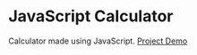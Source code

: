 # JavaScript Calculator
Calculator made using JavaScript.
[Project Demo](https://ashcyber.github.io/JavaScript-Calculator/index.html)
